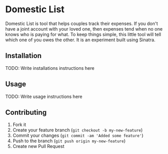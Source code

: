 # Domestic List

Domestic List is tool that helps couples track their expenses. If you don't have a joint account with your loved one, then expenses tend when no one knows who is paying for what. To keep things simple, this little tool will tell which one of you owes the other. It is an experiment built using Sinatra.

## Installation

TODO: Write installations instructions here

## Usage

TODO: Write usage instructions here

## Contributing

1. Fork it
2. Create your feature branch (`git checkout -b my-new-feature`)
3. Commit your changes (`git commit -am 'Added some feature'`)
4. Push to the branch (`git push origin my-new-feature`)
5. Create new Pull Request